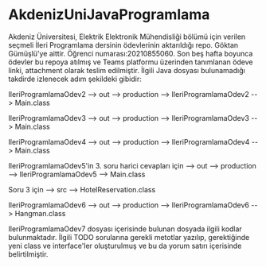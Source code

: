# AkdenizUniJavaProgramlama
Akdeniz Üniversitesi, Elektrik Elektronik Mühendisliği bölümü için verilen seçmeli İleri Programlama dersinin ödevlerinin aktarıldığı repo. Göktan Gümüşlü'ye aittir. Öğrenci numarası:20210855060. Son beş hafta boyunca ödevler bu repoya atılmış ve Teams platformu üzerinden tanımlanan ödeve linki, attachment olarak teslim edilmiştir. İlgili Java dosyası bulunamadığı takdirde izlenecek adım şekildeki gibidir:

IleriProgramlamaOdev2 --> out --> production --> IleriProgramlamaOdev2 --> Main.class 

IleriProgramlamaOdev3 --> out --> production --> IleriProgramlamaOdev3 --> Main.class

IleriProgramlamaOdev4 --> out --> production --> IleriProgramlamaOdev4 --> Main.class

IleriProgramlamaOdev5'in 3. soru harici cevapları için --> out --> production --> IleriProgramlamaOdev5 --> Main.class

Soru 3 için --> src -->  HotelReservation.class

IleriProgramlamaOdev6 --> out --> production --> IleriProgramlamaOdev6 --> Hangman.class

IleriProgramlamaOdev7 dosyası içerisinde bulunan dosyada ilgili kodlar bulunmaktadır. İlgili TODO sorularına gerekli metotlar yazılıp, gerektiğinde yeni class ve interface'ler oluşturulmuş ve bu da yorum satırı içerisinde belirtilmiştir.
